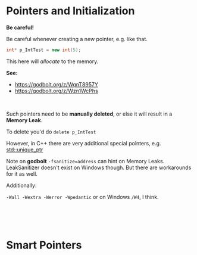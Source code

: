 # Pointers and Initialization

**Be careful!**

Be careful whenever creating a new pointer, e.g. like that.

```cpp
int* p_IntTest = new int(5);
```
This here will _allocate_ to the memory.


**See:**
- https://godbolt.org/z/WqnT8957Y
- https://godbolt.org/z/Wzn1WcPhs


<br>

Such pointers need to be **manually deleted**, or else it will result in a **Memory Leak**.

To delete you'd do ``delete p_IntTest``

However, in C++ there are very additional special pointers, e.g. [std::unique_ptr](https://en.cppreference.com/w/cpp/memory/unique_ptr.html)


Note on **godbolt** ``-fsanitize=address`` can hint on Memory Leaks. LeakSanitizer doesn't exist on Windows though.
But there are workarounds for it as well.

Additionally:

``-Wall -Wextra -Werror -Wpedantic``
or on Windows ``/W4``, I think.


<br>
<br>
<br>

# Smart Pointers

